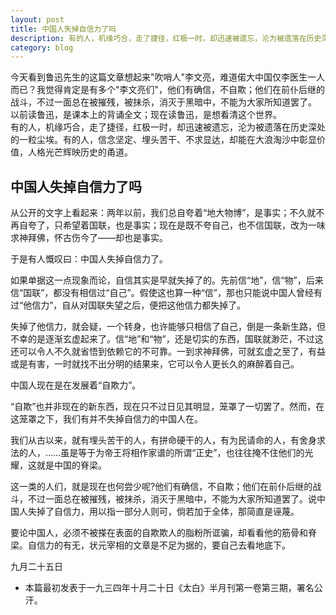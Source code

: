 ```yaml
---
layout: post
title: 中国人失掉自信力了吗
description: 有的人，机缘巧合，走了捷径，红极一时，却迅速被遗忘，沦为被遗落在历史深处的一粒尘埃。有的人，信念坚定、埋头苦干、不求显达，却能在大浪淘沙中彰显价值，人格光芒辉映历史的甬道。
category: blog
---
```


今天看到鲁迅先生的这篇文章想起来"吹哨人"李文亮，难道偌大中国仅李医生一人而已？我觉得肯定是有多个"李文亮们"，他们有确信，不自欺；他们在前仆后继的战斗，不过一面总在被摧残，被抹杀，消灭于黑暗中，不能为大家所知道罢了。  
以前读鲁迅，是课本上的背诵全文；现在读鲁迅，是想看清这个世界。   
有的人，机缘巧合，走了捷径，红极一时，却迅速被遗忘，沦为被遗落在历史深处的一粒尘埃。有的人，信念坚定、埋头苦干、不求显达，却能在大浪淘沙中彰显价值，人格光芒辉映历史的甬道。

## 中国人失掉自信力了吗
从公开的文字上看起来：两年以前，我们总自夸着“地大物博”，是事实；不久就不再自夸了，只希望着国联，也是事实；现在是既不夸自己，也不信国联，改为一味求神拜佛，怀古伤今了——却也是事实。

于是有人慨叹曰：中国人失掉自信力了。

如果单据这一点现象而论，自信其实是早就失掉了的。先前信“地”，信“物”，后来信“国联”，都没有相信过“自己”。假使这也算一种“信”，那也只能说中国人曾经有过“他信力”，自从对国联失望之后，便把这他信力都失掉了。

失掉了他信力，就会疑，一个转身，也许能够只相信了自己，倒是一条新生路，但不幸的是逐渐玄虚起来了。信“地”和“物”，还是切实的东西，国联就渺茫，不过这还可以令人不久就省悟到依赖它的不可靠。一到求神拜佛，可就玄虚之至了，有益或是有害，一时就找不出分明的结果来，它可以令人更长久的麻醉着自己。

中国人现在是在发展着“自欺力”。

“自欺”也并非现在的新东西，现在只不过日见其明显，笼罩了一切罢了。然而，在这笼罩之下，我们有并不失掉自信力的中国人在。

我们从古以来，就有埋头苦干的人，有拼命硬干的人，有为民请命的人，有舍身求法的人，……虽是等于为帝王将相作家谱的所谓“正史”，也往往掩不住他们的光耀，这就是中国的脊梁。

这一类的人们，就是现在也何尝少呢?他们有确信，不自欺；他们在前仆后继的战斗，不过一面总在被摧残，被抹杀，消灭于黑暗中，不能为大家所知道罢了。说中国人失掉了自信力，用以指一部分人则可，倘若加于全体，那简直是诬蔑。

要论中国人，必须不被搽在表面的自欺欺人的脂粉所诓骗，却看看他的筋骨和脊梁。自信力的有无，状元宰相的文章是不足为据的，要自己去看地底下。

九月二十五日

* 本篇最初发表于一九三四年十月二十日《太白》半月刊第一卷第三期，署名公汗。







